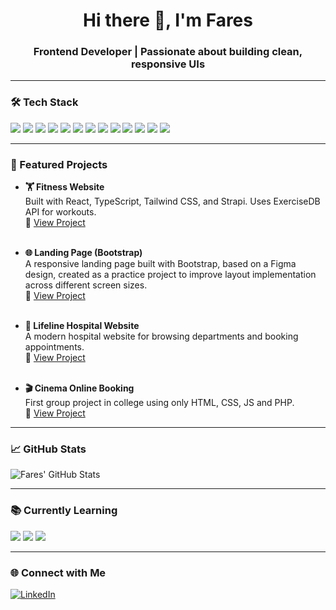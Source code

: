 <h1 align="center">Hi there 👋, I'm Fares</h1>
<h3 align="center">Frontend Developer | Passionate about building clean, responsive UIs</h3>

---

### 🛠 Tech Stack  
<p align="left">
  <img src="https://img.shields.io/badge/HTML5-E34F26?style=for-the-badge&logo=html5&logoColor=white"/>
  <img src="https://img.shields.io/badge/CSS3-1572B6?style=for-the-badge&logo=css3&logoColor=white"/>
  <img src="https://img.shields.io/badge/JavaScript-F7DF1E?style=for-the-badge&logo=javascript&logoColor=black"/>
  <img src="https://img.shields.io/badge/TypeScript-3178C6?style=for-the-badge&logo=typescript&logoColor=white"/>
  <img src="https://img.shields.io/badge/React.js-61DAFB?style=for-the-badge&logo=react&logoColor=black"/>
  <img src="https://img.shields.io/badge/Next.js-000000?style=for-the-badge&logo=nextdotjs&logoColor=white"/>
  <img src="https://img.shields.io/badge/TailwindCSS-06B6D4?style=for-the-badge&logo=tailwindcss&logoColor=white"/>
  <img src="https://img.shields.io/badge/Bootstrap-7952B3?style=for-the-badge&logo=bootstrap&logoColor=white"/>
  <img src="https://img.shields.io/badge/Vite-646CFF?style=for-the-badge&logo=vite&logoColor=white"/>
  <img src="https://img.shields.io/badge/Redux-593D88?style=for-the-badge&logo=redux&logoColor=white"/>
  <img src="https://img.shields.io/badge/Git-F05032?style=for-the-badge&logo=git&logoColor=white"/>
  <img src="https://img.shields.io/badge/GitHub-181717?style=for-the-badge&logo=github&logoColor=white"/>
  <img src="https://img.shields.io/badge/VSCode-007ACC?style=for-the-badge&logo=visualstudiocode&logoColor=white"/>
</p>

---

### 🚀 Featured Projects  

- **🏋️ Fitness Website**  
  Built with React, TypeScript, Tailwind CSS, and Strapi. Uses ExerciseDB API for workouts.  
  🔗 [View Project](https://www.linkedin.com/posts/faressuliman_depi-digitalegypt-graduationproject-activity-7328860149417132033-8go2?utm_source=share&utm_medium=member_desktop&rcm=ACoAAE7s688BJ6c6EAl4pWgkIJB88DtrKQPNQwM)
  <br>
  <br>

- **🌐 Landing Page (Bootstrap)**  
  A responsive landing page built with Bootstrap, based on a Figma design, created as a practice project to improve layout implementation across different screen sizes.  
  🔗 [View Project](https://landing-page-bootstrap-rosy-two.vercel.app/)
  <br>
  <br>

- **🏥 Lifeline Hospital Website**  
  A modern hospital website for browsing departments and booking appointments.  
  🔗 [View Project](https://hospital-website-neon-zeta.vercel.app/)
  <br>
  <br>

- **🎬 Cinema Online Booking**  
  First group project in college using only HTML, CSS, JS and PHP.  
  🔗 [View Project](https://cinema-online-booking.vercel.app)

---

### 📈 GitHub Stats  
<p align="left">
  <img src="https://github-readme-stats.vercel.app/api?username=faressuliman&show_icons=true&theme=react&hide_border=true" alt="Fares' GitHub Stats" />
</p>

---

### 📚 Currently Learning  
<p align="left">
  <img src="https://img.shields.io/badge/React.js-61DAFB?style=for-the-badge&logo=react&logoColor=black"/>
  <img src="https://img.shields.io/badge/Redux-593D88?style=for-the-badge&logo=redux&logoColor=white"/>
  <img src="https://img.shields.io/badge/Next.js-000000?style=for-the-badge&logo=nextdotjs&logoColor=white"/>
</p>

---

### 🌐 Connect with Me  
[![LinkedIn](https://img.shields.io/badge/Fares%20Suliman-0077B5?style=for-the-badge&logo=linkedin&logoColor=white)](https://www.linkedin.com/in/faressuliman/)
